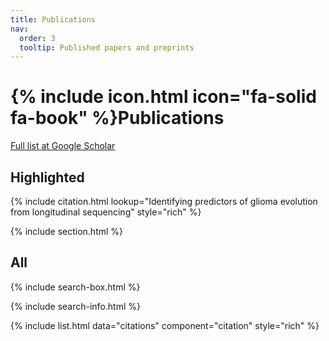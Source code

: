 ```yaml
---
title: Publications
nav:
  order: 3
  tooltip: Published papers and preprints
---
```


# {% include icon.html icon="fa-solid fa-book" %}Publications

[Full list at Google Scholar](https://scholar.google.com/citations?hl=en&user=UB-ecrMAAAAJ&view_op=list_works&sortby=pubdate)

## Highlighted

{% include citation.html lookup="Identifying predictors of glioma evolution from longitudinal sequencing" style="rich" %}

{% include section.html %}

## All

{% include search-box.html %}

{% include search-info.html %}

{% include list.html data="citations" component="citation" style="rich" %}
